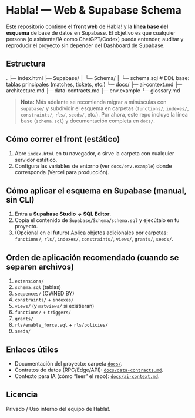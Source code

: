 # Habla! — Web & Supabase Schema

Este repositorio contiene el **front web** de Habla! y la **línea base del esquema** de base de datos en Supabase. El objetivo es que cualquier persona (o asistente/IA como ChatGPT/Codex) pueda entender, auditar y reproducir el proyecto sin depender del Dashboard de Supabase.

## Estructura
.
├─ index.html
├─ Supabase/
│ └─ Schema/
│ └─ schema.sql # DDL base: tablas principales (matches, tickets, etc.)
└─ docs/
├─ ai-context.md
├─ architecture.md
├─ data-contracts.md
├─ env.example
└─ glossary.md

> **Nota:** Más adelante se recomienda migrar a minúsculas con `supabase/` y subdividir el esquema en carpetas (`functions/`, `indexes/`, `constraints/`, `rls/`, `seeds/`, etc.). Por ahora, este repo incluye la línea base (`schema.sql`) y documentación completa en `docs/`.

## Cómo correr el front (estático)

1. Abre `index.html` en tu navegador, o sirve la carpeta con cualquier servidor estático.
2. Configura las variables de entorno (ver `docs/env.example`) donde corresponda (Vercel para producción).

## Cómo aplicar el esquema en Supabase (manual, sin CLI)

1. Entra a **Supabase Studio → SQL Editor**.  
2. Copia el contenido de `Supabase/Schema/schema.sql` y ejecútalo en tu proyecto.  
3. (Opcional en el futuro) Aplica objetos adicionales por carpetas: `functions/`, `rls/`, `indexes/`, `constraints/`, `views/`, `grants/`, `seeds/`.

## Orden de aplicación recomendado (cuando se separen archivos)

1. `extensions/`  
2. `schema.sql` (tablas)  
3. `sequences/` (OWNED BY)  
4. `constraints/` + `indexes/`  
5. `views/` (y `matviews/` si existieran)  
6. `functions/` + `triggers/`  
7. `grants/`  
8. `rls/enable_force.sql` + `rls/policies/`  
9. `seeds/`

## Enlaces útiles

- Documentación del proyecto: carpeta [`docs/`](./docs).
- Contratos de datos (RPC/Edge/API): [`docs/data-contracts.md`](./docs/data-contracts.md).
- Contexto para IA (cómo “leer” el repo): [`docs/ai-context.md`](./docs/ai-context.md).

## Licencia

Privado / Uso interno del equipo de Habla!.

